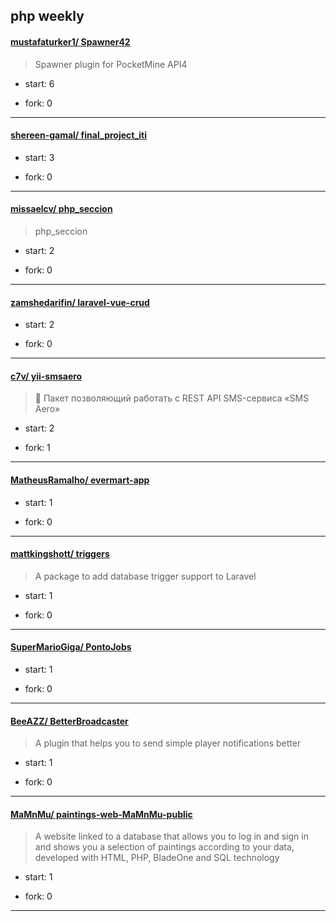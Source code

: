 ## php weekly

#### [mustafaturker1/ Spawner42](https://github.com/mustafaturker1/Spawner42)
>  Spawner plugin for PocketMine API4
+ start: 6
+ fork: 0
---
#### [shereen-gamal/ final_project_iti](https://github.com/shereen-gamal/final_project_iti)
>  
+ start: 3
+ fork: 0
---
#### [missaelcv/ php_seccion](https://github.com/missaelcv/php_seccion)
>  php_seccion
+ start: 2
+ fork: 0
---
#### [zamshedarifin/ laravel-vue-crud](https://github.com/zamshedarifin/laravel-vue-crud)
>  
+ start: 2
+ fork: 0
---
#### [c7v/ yii-smsaero](https://github.com/c7v/yii-smsaero)
>  :speech_balloon: Пакет позволяющий работать с REST API SMS-сервиса «SMS Aero»
+ start: 2
+ fork: 1
---
#### [MatheusRamalho/ evermart-app](https://github.com/MatheusRamalho/evermart-app)
>  
+ start: 1
+ fork: 0
---
#### [mattkingshott/ triggers](https://github.com/mattkingshott/triggers)
>  A package to add database trigger support to Laravel
+ start: 1
+ fork: 0
---
#### [SuperMarioGiga/ PontoJobs](https://github.com/SuperMarioGiga/PontoJobs)
>  
+ start: 1
+ fork: 0
---
#### [BeeAZZ/ BetterBroadcaster](https://github.com/BeeAZZ/BetterBroadcaster)
>  A plugin that helps you to send simple player notifications better
+ start: 1
+ fork: 0
---
#### [MaMnMu/ paintings-web-MaMnMu-public](https://github.com/MaMnMu/paintings-web-MaMnMu-public)
>  A website linked to a database that allows you to log in and sign in and shows you a selection of paintings according to your data, developed with HTML, PHP, BladeOne and SQL technology 
+ start: 1
+ fork: 0
---